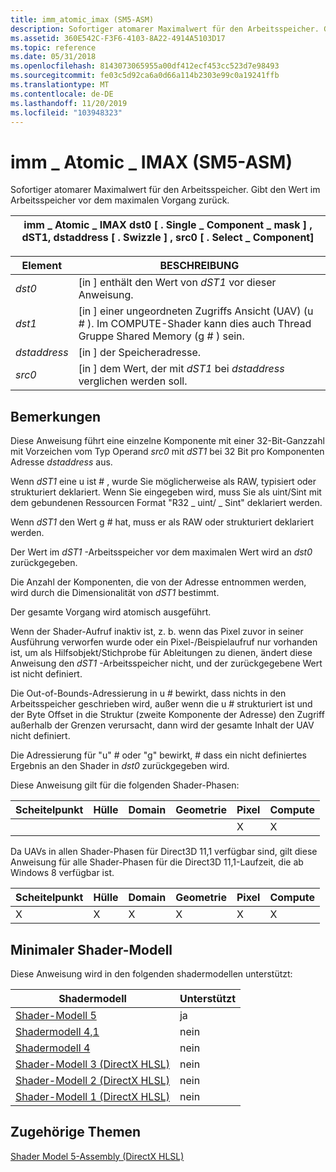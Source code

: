```yaml
---
title: imm_atomic_imax (SM5-ASM)
description: Sofortiger atomarer Maximalwert für den Arbeitsspeicher. Gibt den Wert im Arbeitsspeicher vor dem maximalen Vorgang zurück.
ms.assetid: 360E542C-F3F6-4103-8A22-4914A5103D17
ms.topic: reference
ms.date: 05/31/2018
ms.openlocfilehash: 8143073065955a00df412ecf453cc523d7e98493
ms.sourcegitcommit: fe03c5d92ca6a0d66a114b2303e99c0a19241ffb
ms.translationtype: MT
ms.contentlocale: de-DE
ms.lasthandoff: 11/20/2019
ms.locfileid: "103948323"
---
```

# <a name="imm_atomic_imax-sm5---asm"></a>imm \_ Atomic \_ IMAX (SM5-ASM)

Sofortiger atomarer Maximalwert für den Arbeitsspeicher. Gibt den Wert im Arbeitsspeicher vor dem maximalen Vorgang zurück.



| imm \_ Atomic \_ IMAX dst0 \[ . Single \_ Component \_ mask \] , dST1, dstaddress \[ . Swizzle \] , src0 \[ . Select \_ Component\] |
|--------------------------------------------------------------------------------------------------------------|



 



| Element                                                                                                           | BESCHREIBUNG                                                                                                                       |
|----------------------------------------------------------------------------------------------------------------|-----------------------------------------------------------------------------------------------------------------------------------|
| <span id="dst0"></span><span id="DST0"></span>*dst0*<br/>                                                | \[in \] enthält den Wert von *dST1* vor dieser Anweisung.<br/>                                                         |
| <span id="dst1"></span><span id="DST1"></span>*dst1*<br/>                                                | \[in \] einer ungeordneten Zugriffs Ansicht (UAV) (u \# ). Im COMPUTE-Shader kann dies auch Thread Gruppe Shared Memory (g \# ) sein. <br/> |
| <span id="dstAddress"></span><span id="dstaddress"></span><span id="DSTADDRESS"></span>*dstaddress*<br/> | \[in \] der Speicheradresse.<br/>                                                                                             |
| <span id="src0"></span><span id="SRC0"></span>*src0*<br/>                                                | \[in \] dem Wert, der mit *dST1* bei *dstaddress* verglichen werden soll.<br/>                                                                 |



 

## <a name="remarks"></a>Bemerkungen

Diese Anweisung führt eine einzelne Komponente mit einer 32-Bit-Ganzzahl mit Vorzeichen vom Typ Operand *src0* mit *dST1* bei 32 Bit pro Komponenten Adresse *dstaddress* aus.

Wenn *dST1* eine u ist \# , wurde Sie möglicherweise als RAW, typisiert oder strukturiert deklariert. Wenn Sie eingegeben wird, muss Sie als uint/Sint mit dem gebundenen Ressourcen Format "R32 \_ uint/ \_ Sint" deklariert werden.

Wenn *dST1* den Wert g \# hat, muss er als RAW oder strukturiert deklariert werden.

Der Wert im *dST1* -Arbeitsspeicher vor dem maximalen Wert wird an *dst0* zurückgegeben.

Die Anzahl der Komponenten, die von der Adresse entnommen werden, wird durch die Dimensionalität von *dST1* bestimmt.

Der gesamte Vorgang wird atomisch ausgeführt.

Wenn der Shader-Aufruf inaktiv ist, z. b. wenn das Pixel zuvor in seiner Ausführung verworfen wurde oder ein Pixel-/Beispielaufruf nur vorhanden ist, um als Hilfsobjekt/Stichprobe für Ableitungen zu dienen, ändert diese Anweisung den *dST1* -Arbeitsspeicher nicht, und der zurückgegebene Wert ist nicht definiert.

Die Out-of-Bounds-Adressierung in u \# bewirkt, dass nichts in den Arbeitsspeicher geschrieben wird, außer wenn die u \# strukturiert ist und der Byte Offset in die Struktur (zweite Komponente der Adresse) den Zugriff außerhalb der Grenzen verursacht, dann wird der gesamte Inhalt der UAV nicht definiert.

Die Adressierung für "u" \# oder "g" bewirkt, \# dass ein nicht definiertes Ergebnis an den Shader in *dst0* zurückgegeben wird.

Diese Anweisung gilt für die folgenden Shader-Phasen:



| Scheitelpunkt | Hülle | Domain | Geometrie | Pixel | Compute |
|--------|------|--------|----------|-------|---------|
|        |      |        |          | X     | X       |



 

Da UAVs in allen Shader-Phasen für Direct3D 11,1 verfügbar sind, gilt diese Anweisung für alle Shader-Phasen für die Direct3D 11,1-Laufzeit, die ab Windows 8 verfügbar ist.



| Scheitelpunkt | Hülle | Domain | Geometrie | Pixel | Compute |
|--------|------|--------|----------|-------|---------|
| X      | X    | X      | X        | X     | X       |



 

## <a name="minimum-shader-model"></a>Minimaler Shader-Modell

Diese Anweisung wird in den folgenden shadermodellen unterstützt:



| Shadermodell                                              | Unterstützt |
|-----------------------------------------------------------|-----------|
| [Shader-Modell 5](d3d11-graphics-reference-sm5.md)        | ja       |
| [Shadermodell 4,1](dx-graphics-hlsl-sm4.md)              | nein        |
| [Shadermodell 4](dx-graphics-hlsl-sm4.md)                | nein        |
| [Shader-Modell 3 (DirectX HLSL)](dx-graphics-hlsl-sm3.md) | nein        |
| [Shader-Modell 2 (DirectX HLSL)](dx-graphics-hlsl-sm2.md) | nein        |
| [Shader-Modell 1 (DirectX HLSL)](dx-graphics-hlsl-sm1.md) | nein        |



 

## <a name="related-topics"></a>Zugehörige Themen

<dl> <dt>

[Shader Model 5-Assembly (DirectX HLSL)](shader-model-5-assembly--directx-hlsl-.md)
</dt> </dl>

 

 





